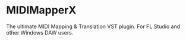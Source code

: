 MIDIMapperX
===========

The ultimate MIDI Mapping &amp; Translation VST plugin.  For FL Studio and other Windows DAW users.